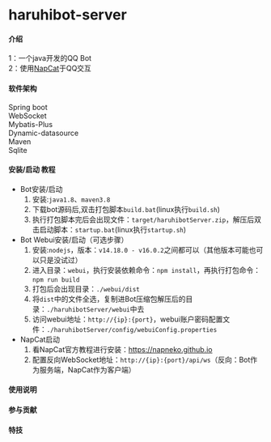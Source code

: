 # haruhibot-server

#### 介绍
1：一个java开发的QQ Bot  
2：使用[NapCat](https://napneko.github.io)于QQ交互


#### 软件架构
Spring boot  
WebSocket  
Mybatis-Plus  
Dynamic-datasource  
Maven  
Sqlite  


#### 安装/启动 教程

* Bot安装/启动  
  1. 安装:`java1.8`、`maven3.8`
  2. 下载bot源码后,双击打包脚本`build.bat`(linux执行`build.sh`)  
  3. 执行打包脚本完后会出现文件：`target/haruhibotServer.zip`，解压后双击启动脚本：`startup.bat`(linux执行`startup.sh`)
* Bot Webui安装/启动（可选步骤）
  1. 安装:`nodejs`，版本：`v14.18.0 - v16.0.2`之间都可以（其他版本可能也可以只是没试过）
  2. 进入目录：`webui`，执行安装依赖命令：`npm install`，再执行打包命令：`npm run build`
  3. 打包后会出现目录：`./webui/dist`
  4. 将`dist`中的文件全选，复制进Bot压缩包解压后的目录：`./haruhibotServer/webui`中去
  5. 访问webui地址：`http://{ip}:{port}`，webui账户密码配置文件：`./haruhibotServer/config/webuiConfig.properties`
* NapCat启动
  1. 看NapCat官方教程进行安装：https://napneko.github.io
  2. 配置反向WebSocket地址：`http://{ip}:{port}/api/ws`（反向：Bot作为服务端，NapCat作为客户端）


#### 使用说明



#### 参与贡献



#### 特技


